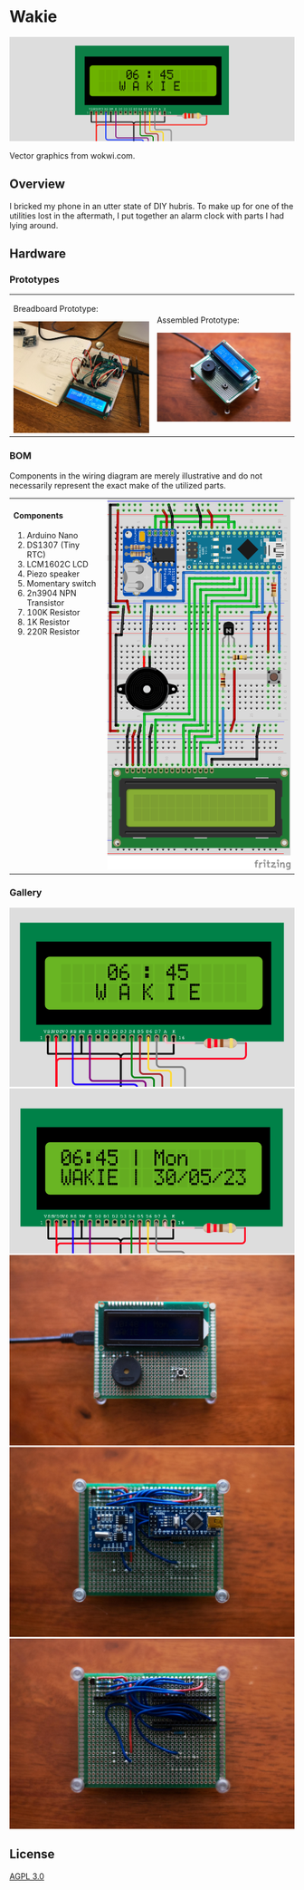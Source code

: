 # Wakie

![Alarm Display Wide](/hardware/alarm_display_wide.png?raw=true "Alarm Display")

Vector graphics from wokwi.com.

## Overview

I bricked my phone in an utter state of DIY hubris.
To make up for one of the utilities lost in the aftermath, I put together an alarm clock with parts I had lying around.

## Hardware

### Prototypes

<table>
<tr>
<td>
<p>Breadboard Prototype:</p>
<img src="/hardware/breadboard_prototype.jpg" alt="Breadboard prototype" />
</td>
<td>
<p>Assembled Prototype:</p>
<img src="/hardware/assembled/side.jpg" alt="Assembled prototype side" />
</td>
</tr>
</table>

### BOM

Components in the wiring diagram are merely illustrative and do not necessarily represent the exact make of the utilized parts.

<table>
<tr>
<td valign="top">
<h4>Components</h4>
<ol>
<li>Arduino Nano</li>
<li>DS1307 (Tiny RTC)</li>
<li>LCM1602C LCD</li>
<li>Piezo speaker</li>
<li>Momentary switch</li>
<li>2n3904 NPN Transistor</li>
<li>100K Resistor</li>
<li>1K Resistor</li>
<li>220R Resistor</li>
</ol>
</td>

<td>
<img src="/hardware/Wakie_bb.png" alt="Breadboard wiring diagram" />
</td>
</tr>
</table>

### Gallery

![Alarm Display](/hardware/alarm_display.png?raw=true "Alarm Display")
![Date-Time Display](/hardware/datetime_display.png?raw=true "DateTime Display")
![Assembled prototype top](/hardware/assembled/top.jpg?raw=true "Assembled prototype top")
![Assembled prototype bottom](/hardware/assembled/bottom.jpg?raw=true "Assembled prototype bottom")
![Assembled prototype wiring](/hardware/assembled/wiring.jpg?raw=true "Assembled prototype wiring")

## License

[AGPL 3.0](LICENSE)
